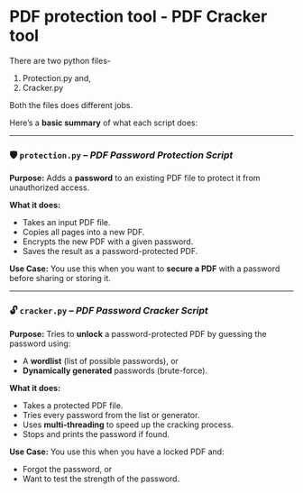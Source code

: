 # PDF protection tool  -  PDF Cracker tool

There are two python files-
1. Protection.py and,
2. Cracker.py

Both the files does different jobs. 

Here’s a **basic summary** of what each script does:

---

### 🛡️ `protection.py` – *PDF Password Protection Script*

**Purpose:**
Adds a **password** to an existing PDF file to protect it from unauthorized access.

**What it does:**

* Takes an input PDF file.
* Copies all pages into a new PDF.
* Encrypts the new PDF with a given password.
* Saves the result as a password-protected PDF.

**Use Case:**
You use this when you want to **secure a PDF** with a password before sharing or storing it.

---

### 🔓 `cracker.py` – *PDF Password Cracker Script*

**Purpose:**
Tries to **unlock** a password-protected PDF by guessing the password using:

* A **wordlist** (list of possible passwords), or
* **Dynamically generated** passwords (brute-force).

**What it does:**

* Takes a protected PDF file.
* Tries every password from the list or generator.
* Uses **multi-threading** to speed up the cracking process.
* Stops and prints the password if found.

**Use Case:**
You use this when you have a locked PDF and:

* Forgot the password, or
* Want to test the strength of the password.



